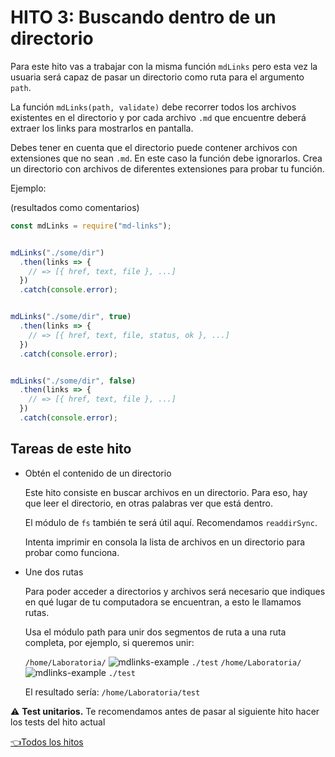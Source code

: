 # **HITO 3:** Buscando dentro de un directorio

Para este hito vas a trabajar con la misma función `mdLinks` pero esta vez la
usuaria será capaz de pasar un directorio como ruta para el argumento `path`.

La función `mdLinks(path, validate)` debe recorrer todos los archivos
existentes en el directorio y por cada archivo `.md` que encuentre deberá
extraer los links para mostrarlos en pantalla.

Debes tener en cuenta que el directorio puede contener archivos con extensiones
que no sean `.md`. En este caso la función debe ignorarlos. Crea un
directorio con archivos de diferentes extensiones para probar tu función.

Ejemplo:

(resultados como comentarios)

```js
const mdLinks = require("md-links");


mdLinks("./some/dir")
  .then(links => {
    // => [{ href, text, file }, ...]
  })
  .catch(console.error);


mdLinks("./some/dir", true)
  .then(links => {
    // => [{ href, text, file, status, ok }, ...]
  })
  .catch(console.error);


mdLinks("./some/dir", false)
  .then(links => {
    // => [{ href, text, file }, ...]
  })
  .catch(console.error);

```

## Tareas de este hito

* Obtén el contenido de un directorio

  Este hito consiste en buscar archivos en un directorio. Para eso,
  hay que leer el directorio, en otras palabras ver que está dentro.

  El módulo de `fs` también te será útil aquí. Recomendamos `readdirSync`.

  Intenta imprimir en consola la lista de archivos en un directorio para probar
  como funciona.

* Une dos rutas

  Para poder acceder a directorios y archivos será necesario que indiques en qué
  lugar de tu computadora se encuentran, a esto le llamamos rutas.

  Usa el módulo path para unir dos segmentos de ruta a una ruta completa, por
  ejemplo, si queremos unir:

  `/home/Laboratoria/`
![mdlinks-example](https://github.com/Laboratoria/bootcamp/assets/123121338/7dcc83c4-873e-4ef8-b7d0-a15adb102680)
  `./test`
    `/home/Laboratoria/`
![mdlinks-example](https://github.com/Laboratoria/bootcamp/assets/123121338/7dcc83c4-873e-4ef8-b7d0-a15adb102680)
  `./test`

  El resultado sería: `/home/Laboratoria/test`

⚠️ **Test unitarios.** Te recomendamos antes de pasar al siguiente hito hacer
los tests del hito actual

[👈Todos los hitos](../README.md#6-hitos)

